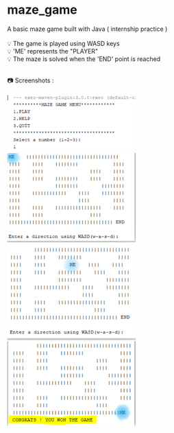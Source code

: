# maze_game
A basic maze game built with Java ( internship practice ) <br><br>
💡 The game is played using WASD keys <br>
💡 'ME' represents the "PLAYER"  <br>
💡 The maze is solved when the 'END' point is reached <br><br>

📷 Screenshots : <br>

<img src="myMazeGame/images/screen1.PNG" width="300">
<img src="myMazeGame/images/screen2.PNG" width="300">
<img src="myMazeGame/images/screen3.PNG" width="300">
<img src="myMazeGame/images/screen4.PNG" width="300">






